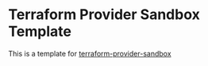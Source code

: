 # Terraform Provider Sandbox Template
This is a template for [terraform-provider-sandbox](https://github.com/crafting-dev/terraform-provider-sandbox)
